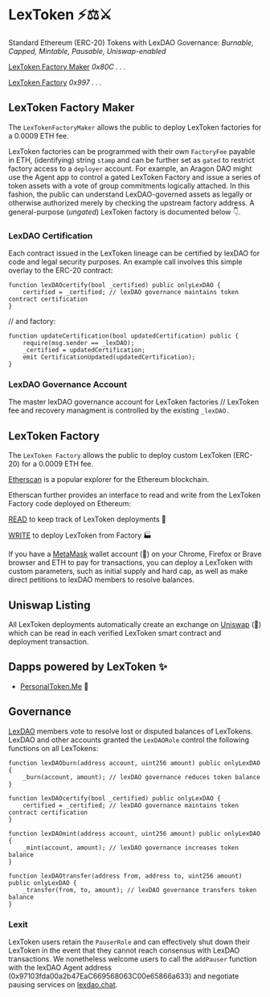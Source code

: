 # LexToken ⚡⚖️⚔️
Standard Ethereum (ERC-20) Tokens with LexDAO Governance: *Burnable, Capped, Mintable, Pausable, Uniswap-enabled*

[LexToken Factory Maker](https://etherscan.io/address/0x80CFbE26CCA322411F9F005d25ba54127618Fcb0#code) *0x80C . . .*

[LexToken Factory](https://etherscan.io/address/0x99755ceba6460491173307985ea7c0cdb0a84d7a#code) *0x997 . . .*

## LexToken Factory Maker

The `LexTokenFactoryMaker` allows the public to deploy LexToken factories for a 0.0009 ETH fee. 

LexToken factories can be programmed with their own `FactoryFee` payable in ETH, (identifying) string `stamp` and can be further set as `gated` to restrict factory access to a `deployer` account. For example, an Aragon DAO might use the Agent app to control a gated LexToken Factory and issue a series of token assets with a vote of group commitments logically attached. In this fashion, the public can understand LexDAO-governed assets as legally or otherwise authorized merely by checking the upstream factory address. A general-purpose (*ungated*) LexToken factory is documented below 👇.

### LexDAO Certification

Each contract issued in the LexToken lineage can be certified by lexDAO for code and legal security purposes. An example call involves this simple overlay to the ERC-20 contract:

    function lexDAOcertify(bool _certified) public onlyLexDAO {
        certified = _certified; // lexDAO governance maintains token contract certification
    }

// and factory: 

    function updateCertification(bool updatedCertification) public {
        require(msg.sender == _lexDAO);
        _certified = updatedCertification;
        emit CertificationUpdated(updatedCertification);
    }

### LexDAO Governance Account

The master lexDAO governance account for LexToken factories // LexToken fee and recovery managment is controlled by the existing `_lexDAO.`

## LexToken Factory

The `LexToken Factory` allows the public to deploy custom LexToken (ERC-20) for a 0.0009 ETH fee.

[Etherscan](https://etherscan.io/) is a popular explorer for the Ethereum blockchain.

Etherscan further provides an interface to read and write from the LexToken Factory code deployed on Ethereum: 

[READ](https://etherscan.io/dapp/0x99755ceba6460491173307985ea7c0cdb0a84d7a#readContract) to keep track of LexToken deployments 🧮

[WRITE](https://etherscan.io/dapp/0x99755ceba6460491173307985ea7c0cdb0a84d7a#writeContract) to deploy LexToken from Factory 🏭

If you have a [MetaMask](https://metamask.io/) wallet account (🦊) on your Chrome, Firefox or Brave browser and ETH to pay for transactions, you can deploy a LexToken with custom parameters, such as initial supply and hard cap, as well as make direct petitions to lexDAO members to resolve balances. 

## Uniswap Listing

All LexToken deployments automatically create an exchange on [Uniswap](https://uniswap.exchange/) (🦄) which can be read in each verified LexToken smart contract and deployment transaction.

## Dapps powered by LexToken ✨

* [PersonalToken.Me](https://personaltoken.me/) 👥

## Governance

[LexDAO](http://nightly.aragon.org/#/lexdao) members vote to resolve lost or disputed balances of LexTokens. LexDAO and other accounts granted the `LexDAORole` control the following functions on all LexTokens:

    function lexDAOburn(address account, uint256 amount) public onlyLexDAO {
        _burn(account, amount); // lexDAO governance reduces token balance
    }
    
    function lexDAOcertify(bool _certified) public onlyLexDAO {
        certified = _certified; // lexDAO governance maintains token contract certification
    }

    function lexDAOmint(address account, uint256 amount) public onlyLexDAO {
        _mint(account, amount); // lexDAO governance increases token balance
    }
    
    function lexDAOtransfer(address from, address to, uint256 amount) public onlyLexDAO {
        _transfer(from, to, amount); // lexDAO governance transfers token balance
    }

### Lexit 

LexToken users retain the `PauserRole` and can effectively shut down their LexToken in the event that they cannot reach consensus with LexDAO transactions. We nonetheless welcome users to call the `addPauser` function with the lexDAO Agent address (0x97103fda00a2b47EaC669568063C00e65866a633) and negotiate pausing services on [lexdao.chat](http://lexdao.chat/).
